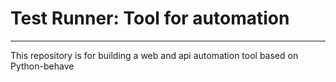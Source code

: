 # Test Runner: Tool for automation
***
This repository is for building a web and api automation tool based on Python-behave